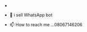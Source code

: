 - 
- 👀
i sell WhatsApp bot

- 📫 How to reach me ...08067146206

<!---
Wilsonzz1/Wilsonzz1 is a ✨ special ✨ repository because its `README.md` (this file) appears on your GitHub profile.
You can click the Preview link to take a look at your changes.
--->
